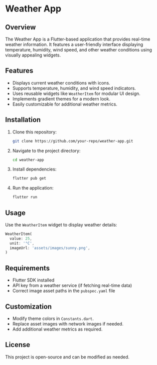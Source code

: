 # Weather App

## Overview

The Weather App is a Flutter-based application that provides real-time weather information. It features a user-friendly interface displaying temperature, humidity, wind speed, and other weather conditions using visually appealing widgets.

## Features

- Displays current weather conditions with icons.
- Supports temperature, humidity, and wind speed indicators.
- Uses reusable widgets like `WeatherItem` for modular UI design.
- Implements gradient themes for a modern look.
- Easily customizable for additional weather metrics.

## Installation

1. Clone this repository:
   ```sh
   git clone https://github.com/your-repo/weather-app.git
   ```
2. Navigate to the project directory:
   ```sh
   cd weather-app
   ```
3. Install dependencies:
   ```sh
   flutter pub get
   ```
4. Run the application:
   ```sh
   flutter run
   ```

## Usage

Use the `WeatherItem` widget to display weather details:

```dart
WeatherItem(
  value: 25,
  unit: '°C',
  imageUrl: 'assets/images/sunny.png',
)
```

## Requirements

- Flutter SDK installed
- API key from a weather service (if fetching real-time data)
- Correct image asset paths in the `pubspec.yaml` file

## Customization

- Modify theme colors in `Constants.dart`.
- Replace asset images with network images if needed.
- Add additional weather metrics as required.

## License

This project is open-source and can be modified as needed.

